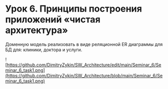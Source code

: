 # Урок 6. Принципы построения приложений «чистая архитектура»
Доменную модель реализовать в виде реляционной ER диаграммы для БД для: клиники, доктора и услуги.

![https://github.com/DimitryZykin/SW_Architecture/edit/main/Seminar_6/Seminar_6_task1.png](https://github.com/DimitryZykin/SW_Architecture/blob/main/Seminar_6/Seminar_6_task1.png)
